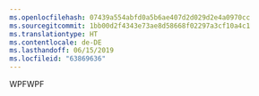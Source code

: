 ```yaml
---
ms.openlocfilehash: 07439a554abfd0a5b6ae407d2d029d2e4a0970cc
ms.sourcegitcommit: 1bb00d2f4343e73ae8d58668f02297a3cf10a4c1
ms.translationtype: HT
ms.contentlocale: de-DE
ms.lasthandoff: 06/15/2019
ms.locfileid: "63869636"
---
```

<span data-ttu-id="9b082-101">WPF</span><span class="sxs-lookup"><span data-stu-id="9b082-101">WPF</span></span>